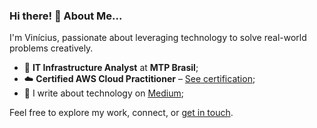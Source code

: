 ### Hi there! 👋 About Me...

I'm Vinícius, passionate about leveraging technology to solve real-world problems creatively.

- 💼 **IT Infrastructure Analyst** at **MTP Brasil**;
- ☁️ **Certified AWS Cloud Practitioner** – [See certification](https://www.credly.com/badges/517fd129-d1e7-4851-a9f7-09a2abadbf01/linked_in?t=s0xbxa);
- 📝 I write about technology on [Medium](https://medium.com/@viniciusnevescosta);

Feel free to explore my work, connect, or [get in touch](mailto:vinicius.nevesco@gmail.com).
